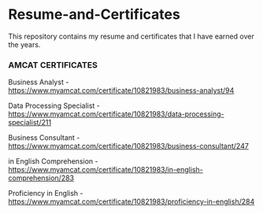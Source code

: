 # Resume-and-Certificates

This repository contains my resume and certificates that I have earned over the years.

### AMCAT CERTIFICATES 
Business Analyst - https://www.myamcat.com/certificate/10821983/business-analyst/94

Data Processing Specialist - https://www.myamcat.com/certificate/10821983/data-processing-specialist/211

Business Consultant - https://www.myamcat.com/certificate/10821983/business-consultant/247

in English Comprehension - https://www.myamcat.com/certificate/10821983/in-english-comprehension/283

Proficiency in English - https://www.myamcat.com/certificate/10821983/proficiency-in-english/284

